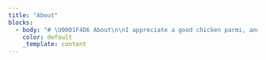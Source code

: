 ```yaml
---
title: "About"
blocks:
  - body: "# \U0001F4D6 About\n\nI appreciate a good chicken parmi, and ParmiPicks is my way of sharing my experiences with others. There was a restaurant near where I grew up that had a memorable parmi with quality chicken, a good amount of sauce, and diced bacon instead of ham. The generous portion size and tasty sides made it stand out.\n\n## ⚖️ The Rating System\n\nI rate each parmi on a scale of 0 to 10, allowing for one decimal point (e.g., 4.5). Here's what goes into each rating:\n\n* \U0001F35B The whole package: Everything on the plate counts, from the chicken and toppings to the chips and salad.\n* \U0001F31F Focus on the parmi: Nothing off the plate matters. Even if I have a bad experience at the restaurant, it won't affect the rating. The parmi is the star of the show.\n\n\U0001F3AF I believe this rating system is fair and reasonable because it focuses solely on the quality and taste of the chicken parmi and its accompanying sides. By not allowing external factors to influence the rating, I can provide a more objective assessment of each parmi. \n\n\U0001F4E3 That being said, I appreciate any feedback or suggestions for improving the rating system.\n\n\n\U0001F37D️ Feel free to browse my reviews and discover various chicken parmis from different places. Enjoy!\n"
    color: default
    _template: content
---
```



